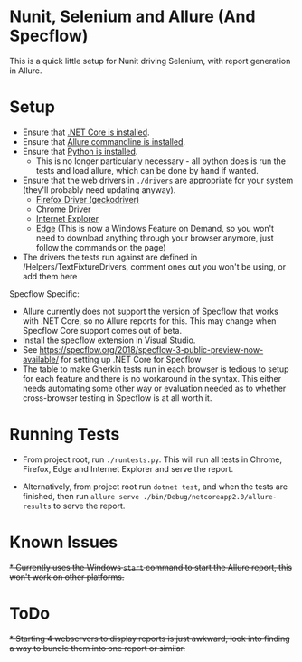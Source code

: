 # Nunit, Selenium and Allure (And Specflow)

This is a quick little setup for Nunit driving Selenium, with report generation in Allure.



# Setup

* Ensure that [.NET Core is installed](https://dotnet.microsoft.com/download).
* Ensure that [Allure commandline is installed](https://docs.qameta.io/allure/#_installing_a_commandline).
* Ensure that [Python is installed](https://www.python.org/downloads/).
	* This is no longer particularly necessary - all python does is run the tests and load allure, which can be done by hand if wanted.
* Ensure that the web drivers in `./drivers` are appropriate for your system (they'll probably need updating anyway).
  *  [Firefox Driver (geckodriver)](https://github.com/mozilla/geckodriver/releases)
  *  [Chrome Driver](https://sites.google.com/a/chromium.org/chromedriver/)
  *  [Internet Explorer](https://selenium-release.storage.googleapis.com/index.html)
  *  [Edge](https://developer.microsoft.com/en-us/microsoft-edge/tools/webdriver/) (This is now a Windows Feature on Demand, so you won't need to download anything through your browser anymore, just follow the commands on the page)
* The drivers the tests run against are defined in /Helpers/TextFixtureDrivers, comment ones out you won't be using, or add them here

Specflow Specific:

* Allure currently does not support the version of Specflow that works with .NET Core, so no Allure reports for this. This may change when Specflow Core support comes out of beta.
* Install the specflow extension in Visual Studio.
* See https://specflow.org/2018/specflow-3-public-preview-now-available/ for setting up .NET Core for Specflow
* The table to make Gherkin tests run in each browser is tedious to setup for each feature and there is no workaround in the syntax. This either needs automating some other way or evaluation needed as to whether cross-browser testing in Specflow is at all worth it.



# Running Tests

* From project root, run `./runtests.py`. This will run all tests in Chrome, Firefox, Edge and Internet Explorer and serve the report.

* Alternatively, from project root run `dotnet test`, and when the tests are finished, then run `allure serve ./bin/Debug/netcoreapp2.0/allure-results` to serve the report.



# Known Issues

~~* Currently uses the Windows `start` command to start the Allure report, this won't work on other platforms.~~



# ToDo

~~* Starting 4 webservers to display reports is just awkward, look into finding a way to bundle them into one report or similar.~~
